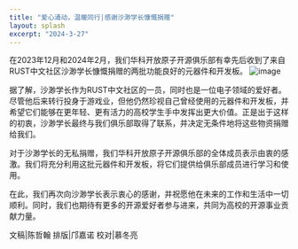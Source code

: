 ```yaml
---
title: "爱心涌动，温暖同行|感谢沙渺学长慷慨捐赠"
layout: splash
excerpt: "2024-3-27"
---
```

在2023年12月和2024年2月，我们华科开放原子开源俱乐部有幸先后收到了来自RUST中文社区沙渺学长慷慨捐赠的两批功能良好的元器件和开发板。
![image](https://github.com/gitveg/OpenAtomClub/assets/114048240/83282423-c4ce-48e8-9ebc-5362dabc2e75)

据了解，沙渺学长作为RUST中文社区的一员，同时也是一位电子领域的爱好者。尽管他后来转行投身于游戏业，但他仍然珍视自己曾经使用的元器件和开发板，并希望它们能够在更年轻、更有活力的高校学生手中发挥出更大价值。正是出于这样的初衷，沙渺学长最终与我们俱乐部取得了联系，并决定无条件地将这些物资捐赠给我们。

对于沙渺学长的无私捐赠，我们华科开放原子开源俱乐部的全体成员表示由衷的感激。我们将充分利用这批元器件和开发板，将它们提供给俱乐部成员进行学习和使用。

在此，我们再次向沙渺学长表示衷心的感谢，并祝愿他在未来的工作和生活中一切顺利。同时，我们也期待有更多的开源爱好者参与进来，共同为高校的开源事业贡献力量。

文稿|陈哲翰
排版|邝嘉诺
校对|慕冬亮
